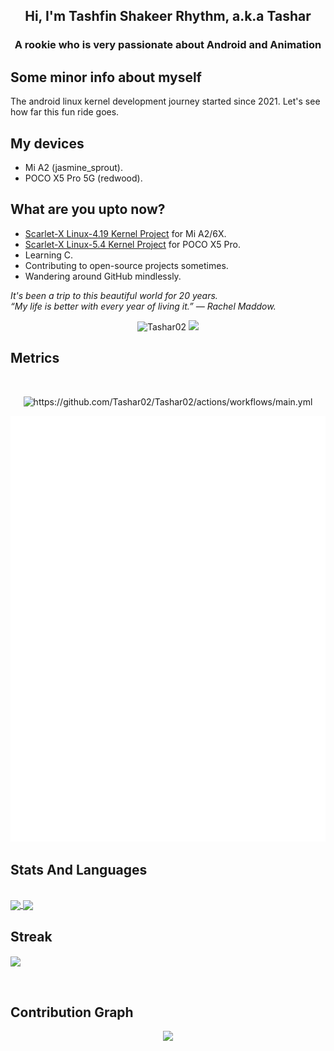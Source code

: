 <p align="center">
<h2 align="center">Hi, I'm Tashfin Shakeer Rhythm, a.k.a Tashar</h2>
<h3 align="center">A rookie who is very passionate about Android and Animation</h3>
</p>

## Some minor info about myself
The android linux kernel development journey started since 2021. Let's see how far this fun ride goes.

## My devices
- Mi A2 (jasmine_sprout).
- POCO X5 Pro 5G (redwood).

## What are you upto now?
- [Scarlet-X Linux-4.19 Kernel Project](https://github.com/Atom-X-Devs/scarlet_xiaomi_sdm660) for Mi A2/6X.
- [Scarlet-X Linux-5.4 Kernel Project](https://github.com/Atom-X-Devs/scarlet_xiaomi_sm7325) for POCO X5 Pro.
- Learning C.
- Contributing to open-source projects sometimes.
- Wandering around GitHub mindlessly.

<p>
  <em>
    It's been a trip to this beautiful world for 20 years.<br>
    “My life is better with every year of living it.” — Rachel Maddow.
  </em>
</p>

<p align="center">
  <img src="https://komarev.com/ghpvc/?username=Tashar02&style=flat-square" alt="Tashar02">
  <img src="https://badges.pufler.dev/commits/monthly/Tashar02">
</p>

## Metrics
<br>
<p align="center">
  <img src="https://github.com/Tashar02/Tashar02/actions/workflows/main.yml/badge.svg" alt="https://github.com/Tashar02/Tashar02/actions/workflows/main.yml">
</p>

<p align="center">
  <img src="https://github.com/Tashar02/Tashar02/blob/main/github-metrics.svg" alt="Tashar02">
</p>

## Stats And Languages
<br>
<a href="https://github.com/anuraghazra/github-readme-stats">
  <img align="center" src="https://github-readme-stats.vercel.app/api?username=Tashar02&show_icons=true&theme=tokyonight&line_height=27&hide_rank=false&border_radius=10&line_height=28&hide_border=true&count_private=true&text_color=a3a3a3&show=prs_merged,prs_merged_percentage">
</a>

<a href="https://github.com/anuraghazra/github-readme-stats">
  <img align="center" src="https://github-readme-stats.vercel.app/api/top-langs/?username=Tashar02&theme=tokyonight&layout=donut&hide_rank=false&border_radius=10&line_height=28&hide_border=true&text_color=a3a3a3">
</a>

## Streak
<p href="https://github.com/anuraghazra/github-readme-stats">
  <img align="center" src="https://github-readme-streak-stats.herokuapp.com/?user=Tashar02&theme=tokyonight&hide_rank=false&border_radius=10&line_height=28&hide_border=true&text_color=a3a3a3">
</p>
</br>

## Contribution Graph
<p align="center">
 <img src="https://activity-graph.herokuapp.com/graph?username=Tashar02&text_color=a3a3a3&border_radius=10&line_height=28&hide_border=true&text_color=a3a3a3&theme=redical&area=true&area_color=a3a3a3">
</p>
